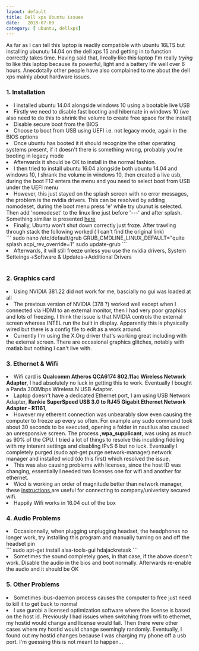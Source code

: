 ```yaml
---
layout: default
title: Dell xps Ubuntu issues
date:   2018-07-09 
category: [ ubuntu, dellxps]
---
```



    
<p>
    As far as I can tell this laptop is readily compatible with ubuntu 16LTS but installing ubunutu 14.04 on the dell xps 15 and getting in to function correctly takes time. Having said that, <del>I really like this laptop</del> I'm really <i> trying </i> to like this laptop because its powerful, light and a battery life well over 6 hours. Anecdotally other people have also complained to me about the dell xps mainly about hardware issues. 
</p>


<h3> 1. Installation</h3>
  
   <li>I installed ubuntu 14.04 alongside windows 10 using a bootable live USB</li>
   <li>Firstly we need to disable fast booting and hibernate in windows 10 (we also need to do this to shrink the volume to create free space for the install)</li>
   <li>Disable secure boot from the BIOS</li>
   <li>Choose to boot from USB using UEFI i.e. not legacy mode, again in the BIOS options</li>
   <li>Once ubuntu has booted it it should recognize the other operating systems present, if it doesn't there is something wrong, probably you're booting in legacy mode</li>
   <li>Afterwards it should be OK to install in the normal fashion.</li>
   <li>I then tried to install ubuntu 16.04 alongside both ubuntu 14.04 and windows 10, I shrank the volume in windows 10, then created a live usb, during the boot F12 enters the menu and you need to select boot from USB under the UEFI menu</li>
   <li>However, this just stayed on the splash screen with no error messages, the problem is the nvidia drivers. This can be resolved by adding nomodeset, during the boot menu press 'e' while try ubunut is selected. Then add 'nomodeset' to the linux line just before '---' and after splash. Something similiar is presented <a href="https://askubuntu.com/questions/162075/my-computer-boots-to-a-black-screen-what-options-do-i-have-to-fix-it"> here </a> </li>   
   <li>Finally, Ubuntu won't shut down correctly just froze. After trawling through stack the following worked ( I can't find the original link) </li> 
     ```
     sudo nano /etc/default/grub 
     GRUB_CMDLINE_LINUX_DEFAULT="quite splash acpi_rev_override=1"
     sudo update-grub
     ```
   <li> Afterwards, it will still freeze unless you use the nvidia drivers, System Setteings->Software & Updates->Additional Drivers</li>
<br>  

<h3> 2. Graphics card </h3>
<li> Using NVIDIA 381.22 did not work for me, bascially no gui was loaded at all</li>
<li> The previous version of NVIDIA (378 ?) worked well except when I connected via HDMI to an external monitor, then I had very poor graphics and lots of freezing. I think the issue is that NVIDIA controls the external screen whereas INTEL run the built in display. Apparently this is physically wired but there is a config file to edit as a work around. </li>   
<li> Currently I'm using the X.Org driver that's working great including with the external screen. There are occasional graphics glitches, notably with matlab but nothing I can't live with. </li>
     

<h3> 3. Ethernet & Wifi </h3>
<li> Wifi card is <b>Qualcomm Atheros QCA6174 802.11ac Wireless Network Adapter</b>, I had absolutely no luck in getting this to work. Eventually I bought a Panda 300Mbps Wireless N USB Adapter.</li>
   <li> Laptop doesn't have a dedicated Ethernet port, I am using USB Network Adapter, <b>Rankie SuperSpeed USB 3.0 to RJ45 Gigabit Ethernet Network Adapter - R1161</b>,   </li>   
   <li> However my etherent connection was unbearably slow even causing the computer to freeze up every so often. For example any sudo command took about 30 seconds to be executed, opening a folder in nautilus also caused an unresponsive screen. The process <b>,wpa_supplicant</b>, was using as much as 90% of the CPU. I tried a lot of things to resolve this inculding fiddling with my interent settings and disabling IPvS 6 but no luck. Eventually I completely purged (sudo apt-get purge network-manager) network manager and installed wicd (do this first) which resolved the issue.</li>
   <li> This was also causing problems with licenses, since the host ID was changing, essentially I needed two licenses one for wifi and another for ethernet.  </li>
   <li> Wicd is working an order of magnitude better than network manager, these <a href="https://demu.red/blog/2016/03/setting-up-wicd-for-wpa2-peap-without-a-domain-field/"> instructions </a>   are useful for connecting to company/univeristy secured wifi. </li>
   <li>Happily Wifi works in 16.04 out of the box </li>


<h3> 4. Audio Problems </h3>
  <li> Occasionnally, when plugging unplugging headset, the headphones no longer work, try installing this program and manually turning on and off the headset pin</li>
```
sudo apt-get install alsa-tools-gui
hdajackretask
```
<li> Sometimes the sound completely goes, in that case, if the above doesn't work. Disable the audio in the bios and boot normally. Afterwards re-enable the audio and it should be OK</li>


<h3> 5. Other Problems </h3>
  <li> Sometimes ibus-daemon process causes the computer to free just need to kill it to get back to normal</li>
  <li> I use gurobi a licensed optimization software where the license is based on the host id. Previously I had issues when switching from wifi to ethernet, my hostid would change and license would fail. Then there were other cases where my hostid would change seemingly randomly. Eventually, I found out my hostid changes because I was charging my phone off a usb port. I'm guessing this is not meant to happen...  </li>
